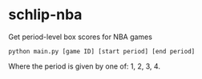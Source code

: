 # schlip-nba
Get period-level box scores for NBA games

`python main.py [game ID] [start period] [end period]`

Where the period is given by one of: 1, 2, 3, 4. 
